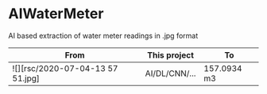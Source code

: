 # AIWaterMeter
AI based extraction of water meter readings in .jpg format

| From | This project | To |
|------|--------------|----|
| ![][rsc/2020-07-04-13 57 51.jpg] | AI/DL/CNN/...| 157.0934 m3|
